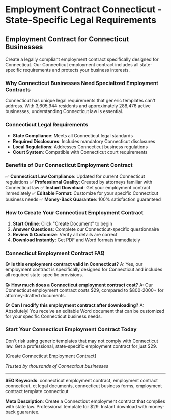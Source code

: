 # Employment Contract Connecticut - State-Specific Legal Requirements

## Employment Contract for Connecticut Businesses

Create a legally compliant employment contract specifically designed for Connecticut. Our Connecticut employment contract includes all state-specific requirements and protects your business interests.

### Why Connecticut Businesses Need Specialized Employment Contracts

Connecticut has unique legal requirements that generic templates can't address. With 3,605,944 residents and approximately 288,476 active businesses, understanding Connecticut law is essential.

### Connecticut Legal Requirements

- **State Compliance**: Meets all Connecticut legal standards
- **Required Disclosures**: Includes mandatory Connecticut disclosures
- **Local Regulations**: Addresses Connecticut business regulations
- **Court System**: Compatible with Connecticut court requirements

### Benefits of Our Connecticut Employment Contract

✅ **Connecticut Law Compliance**: Updated for current Connecticut regulations
✅ **Professional Quality**: Created by attorneys familiar with Connecticut law
✅ **Instant Download**: Get your employment contract immediately
✅ **Editable Format**: Customize for your specific Connecticut business needs
✅ **Money-Back Guarantee**: 100% satisfaction guaranteed

### How to Create Your Connecticut Employment Contract

1. **Start Online**: Click "Create Document" to begin
2. **Answer Questions**: Complete our Connecticut-specific questionnaire
3. **Review & Customize**: Verify all details are correct
4. **Download Instantly**: Get PDF and Word formats immediately

### Connecticut Employment Contract FAQ

**Q: Is this employment contract valid in Connecticut?**
A: Yes, our employment contract is specifically designed for Connecticut and includes all required state-specific provisions.

**Q: How much does a Connecticut employment contract cost?**
A: Our Connecticut employment contract costs $29, compared to $800-2000+ for attorney-drafted documents.

**Q: Can I modify this employment contract after downloading?**
A: Absolutely! You receive an editable Word document that can be customized for your specific Connecticut business needs.

### Start Your Connecticut Employment Contract Today

Don't risk using generic templates that may not comply with Connecticut law. Get a professional, state-specific employment contract for just $29.

[Create Connecticut Employment Contract]

_Trusted by thousands of Connecticut businesses_

---

**SEO Keywords**: connecticut employment contract, employment contract connecticut, ct legal documents, connecticut business forms, employment contract template connecticut

**Meta Description**: Create a Connecticut employment contract that complies with state law. Professional template for $29. Instant download with money-back guarantee.
